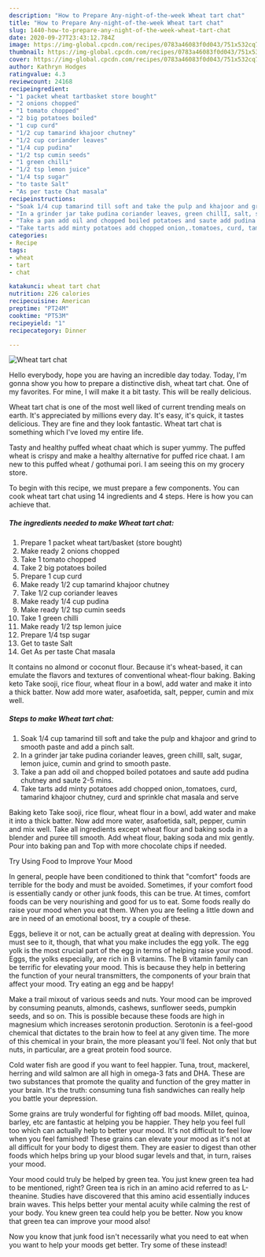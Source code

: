 ```yaml
---
description: "How to Prepare Any-night-of-the-week Wheat tart chat"
title: "How to Prepare Any-night-of-the-week Wheat tart chat"
slug: 1440-how-to-prepare-any-night-of-the-week-wheat-tart-chat
date: 2020-09-27T23:43:12.784Z
image: https://img-global.cpcdn.com/recipes/0783a46083f0d043/751x532cq70/wheat-tart-chat-recipe-main-photo.jpg
thumbnail: https://img-global.cpcdn.com/recipes/0783a46083f0d043/751x532cq70/wheat-tart-chat-recipe-main-photo.jpg
cover: https://img-global.cpcdn.com/recipes/0783a46083f0d043/751x532cq70/wheat-tart-chat-recipe-main-photo.jpg
author: Kathryn Hodges
ratingvalue: 4.3
reviewcount: 24168
recipeingredient:
- "1 packet wheat tartbasket store bought"
- "2 onions chopped"
- "1 tomato chopped"
- "2 big potatoes boiled"
- "1 cup curd"
- "1/2 cup tamarind khajoor chutney"
- "1/2 cup coriander leaves"
- "1/4 cup pudina"
- "1/2 tsp cumin seeds"
- "1 green chilli"
- "1/2 tsp lemon juice"
- "1/4 tsp sugar"
- "to taste Salt"
- "As per taste Chat masala"
recipeinstructions:
- "Soak 1/4 cup tamarind till soft and take the pulp and khajoor and grind to smooth paste and add a pinch salt."
- "In a grinder jar take pudina coriander leaves, green chillI, salt, sugar, lemon juice, cumin and grind to smooth paste."
- "Take a pan add oil and chopped boiled potatoes and saute add pudina chutney and saute 2-5 mins."
- "Take tarts add minty potatoes add chopped onion,.tomatoes, curd, tamarind khajoor chutney, curd and sprinkle chat masala and serve"
categories:
- Recipe
tags:
- wheat
- tart
- chat

katakunci: wheat tart chat 
nutrition: 226 calories
recipecuisine: American
preptime: "PT24M"
cooktime: "PT53M"
recipeyield: "1"
recipecategory: Dinner

---
```



![Wheat tart chat](https://img-global.cpcdn.com/recipes/0783a46083f0d043/751x532cq70/wheat-tart-chat-recipe-main-photo.jpg)

Hello everybody, hope you are having an incredible day today. Today, I'm gonna show you how to prepare a distinctive dish, wheat tart chat. One of my favorites. For mine, I will make it a bit tasty. This will be really delicious.

Wheat tart chat is one of the most well liked of current trending meals on earth. It's appreciated by millions every day. It's easy, it's quick, it tastes delicious. They are fine and they look fantastic. Wheat tart chat is something which I've loved my entire life.

Tasty and healthy puffed wheat chaat which is super yummy. The puffed wheat is crispy and make a healthy alternative for puffed rice chaat. I am new to this puffed wheat / gothumai pori. I am seeing this on my grocery store.


To begin with this recipe, we must prepare a few components. You can cook wheat tart chat using 14 ingredients and 4 steps. Here is how you can achieve that.

<!--inarticleads1-->

##### The ingredients needed to make Wheat tart chat:

1. Prepare 1 packet wheat tart/basket (store bought)
1. Make ready 2 onions chopped
1. Take 1 tomato chopped
1. Take 2 big potatoes boiled
1. Prepare 1 cup curd
1. Make ready 1/2 cup tamarind khajoor chutney
1. Take 1/2 cup coriander leaves
1. Make ready 1/4 cup pudina
1. Make ready 1/2 tsp cumin seeds
1. Take 1 green chilli
1. Make ready 1/2 tsp lemon juice
1. Prepare 1/4 tsp sugar
1. Get to taste Salt
1. Get As per taste Chat masala


It contains no almond or coconut flour. Because it&#39;s wheat-based, it can emulate the flavors and textures of conventional wheat-flour baking. Baking keto Take sooji, rice flour, wheat flour in a bowl, add water and make it into a thick batter. Now add more water, asafoetida, salt, pepper, cumin and mix well. 

<!--inarticleads2-->

##### Steps to make Wheat tart chat:

1. Soak 1/4 cup tamarind till soft and take the pulp and khajoor and grind to smooth paste and add a pinch salt.
1. In a grinder jar take pudina coriander leaves, green chillI, salt, sugar, lemon juice, cumin and grind to smooth paste.
1. Take a pan add oil and chopped boiled potatoes and saute add pudina chutney and saute 2-5 mins.
1. Take tarts add minty potatoes add chopped onion,.tomatoes, curd, tamarind khajoor chutney, curd and sprinkle chat masala and serve


Baking keto Take sooji, rice flour, wheat flour in a bowl, add water and make it into a thick batter. Now add more water, asafoetida, salt, pepper, cumin and mix well. Take all ingredients except wheat flour and baking soda in a blender and puree till smooth. Add wheat flour, baking soda and mix gently. Pour into baking pan and Top with more chocolate chips if needed. 

Try Using Food to Improve Your Mood


In general, people have been conditioned to think that "comfort" foods are terrible for the body and must be avoided. Sometimes, if your comfort food is essentially candy or other junk foods, this can be true. At times, comfort foods can be very nourishing and good for us to eat. Some foods really do raise your mood when you eat them. When you are feeling a little down and are in need of an emotional boost, try a couple of these.

Eggs, believe it or not, can be actually great at dealing with depression. You must see to it, though, that what you make includes the egg yolk. The egg yolk is the most crucial part of the egg in terms of helping raise your mood. Eggs, the yolks especially, are rich in B vitamins. The B vitamin family can be terrific for elevating your mood. This is because they help in bettering the function of your neural transmitters, the components of your brain that affect your mood. Try eating an egg and be happy!

Make a trail mixout of various seeds and nuts. Your mood can be improved by consuming peanuts, almonds, cashews, sunflower seeds, pumpkin seeds, and so on. This is possible because these foods are high in magnesium which increases serotonin production. Serotonin is a feel-good chemical that dictates to the brain how to feel at any given time. The more of this chemical in your brain, the more pleasant you'll feel. Not only that but nuts, in particular, are a great protein food source.

Cold water fish are good if you want to feel happier. Tuna, trout, mackerel, herring and wild salmon are all high in omega-3 fats and DHA. These are two substances that promote the quality and function of the grey matter in your brain. It's the truth: consuming tuna fish sandwiches can really help you battle your depression. 

Some grains are truly wonderful for fighting off bad moods. Millet, quinoa, barley, etc are fantastic at helping you be happier. They help you feel full too which can actually help to better your mood. It's not difficult to feel low when you feel famished! These grains can elevate your mood as it's not at all difficult for your body to digest them. They are easier to digest than other foods which helps bring up your blood sugar levels and that, in turn, raises your mood.

Your mood could truly be helped by green tea. You just knew green tea had to be mentioned, right? Green tea is rich in an amino acid referred to as L-theanine. Studies have discovered that this amino acid essentially induces brain waves. This helps better your mental acuity while calming the rest of your body. You knew green tea could help you be better. Now you know that green tea can improve your mood also!

Now you know that junk food isn't necessarily what you need to eat when you want to help your moods get better. Try some of these instead!

